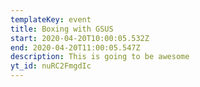 ```yaml
---
templateKey: event
title: Boxing with GSUS
start: 2020-04-20T10:00:05.532Z
end: 2020-04-20T11:00:05.547Z
description: This is going to be awesome
yt_id: nuRC2FmgdIc
---
```

